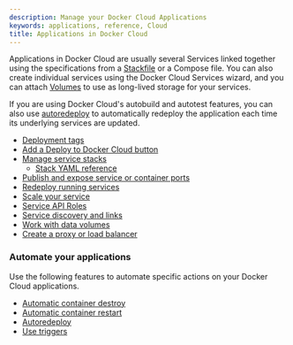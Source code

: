 ```yaml
---
description: Manage your Docker Cloud Applications
keywords: applications, reference, Cloud
title: Applications in Docker Cloud
---
```


Applications in Docker Cloud are usually several Services linked together using
the specifications from a [Stackfile](stacks.md) or a Compose file. You can also
create individual services using the Docker Cloud Services wizard, and you can
attach [Volumes](volumes.md) to use as long-lived storage for your services.

If you are using Docker Cloud's autobuild and autotest features, you can also
use [autoredeploy](auto-redeploy.md) to automatically redeploy the application
each time its underlying services are updated.

* [Deployment tags](deploy-tags.md)
* [Add a Deploy to Docker Cloud button](deploy-to-cloud-btn.md)
* [Manage service stacks](stacks.md)
    * [Stack YAML reference](stack-yaml-reference.md)
* [Publish and expose service or container ports](ports.md)
* [Redeploy running services](service-redeploy.md)
* [Scale your service](service-scaling.md)
* [Service API Roles](api-roles.md)
* [Service discovery and links](service-links.md)
* [Work with data volumes](volumes.md)
* [Create a proxy or load balancer](load-balance-hello-world.md)

### Automate your applications

Use the following features to automate specific actions on your Docker Cloud applications.

* [Automatic container destroy](auto-destroy.md)
* [Automatic container restart](autorestart.md)
* [Autoredeploy](auto-redeploy.md)
* [Use triggers](triggers.md)
